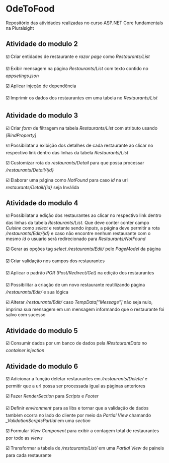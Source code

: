 # OdeToFood
Repositório das atividades realizadas no curso ASP.NET Core fundamentals na Pluralsight

## Atividade do modulo 2

☑️ Criar entidades de restaurante e *razor page* como *Restaurants/List*

☑️ Exibir mensagem na página *Restaurants/List* com texto contido no *appsetings.json*

☑️ Aplicar injeção de dependência

☑️ Imprimir os dados dos restaurantes em uma tabela no *Restaurants/List*

## Atividade do modulo 3

☑️ Criar *form* de filtragem na tabela *Restaurants/List* com atributo usando *[BindProperty]*

☑️ Possibilatar a exibição dos detalhes de cada restaurante ao clicar no respectivo link dentro das linhas da tabela *Restaurants/List*

☑️ Customizar rota do *restaurants/Detail* para que possa processar */restaurants/Detail/{id}*

☑️ Elaborar uma página como *NotFound* para caso *id* na url *restaurants/Detail/{id}* seja Inválida 

## Atividade do modulo 4

☑️ Possibilatar a edição dos restaurantes ao clicar no respectivo link dentro das linhas da tabela *Restaurants/List*. Que deve conter conter campo *Cuisine* como *select* e restante sendo *inputs*, a página deve permitir a rota */restaurants/Edit/{id}* e caso não encontre nenhum restaurante com o mesmo *id* o usuario será redirecionado para *Restaurants/NotFound*

☑️ Gerar as opções tag *select* */restaurants/Edit/* pelo *PageModel* da página

☑️ Criar validação nos campos dos restaurantes

☑️ Aplicar o padrão *PGR (Post/Redirect/Get)* na edição dos restaurantes

☑️ Possibilitar a criação de um novo restaurante reutilizando página */restaurants/Edit/* e sua lógica

☑️ Alterar */restaurants/Edit/* caso *TempData["Message"]* não seja nulo, imprima sua mensagem em um mensagem informando que o restaurante foi salvo com sucesso

## Atividade do modulo 5

☑️ Consumir dados por um banco de dados pela *IRestaurantData* no *container injection*

## Atividade do modulo 6

☑️ Adicionar a função deletar restaurantes em */restaurants/Delete/* e permitir que a url possa ser processada igual as páginas anteriores

☑️ Fazer *RenderSection* para *Scripts* e *Footer* 

☑️ Definir *environment* para as libs e tornar que a validação de dados também ocorra no lado do cliente por meio da *Partial View* chamando *_ValidationScriptsPartial* em uma *section*

☑️ Formular *View Component* para exibir a contagem total de restaurantes por todo as *views*  

☑️ Transformar a tabela de */restaurants/List/* em uma *Partial View* de paineis para cada restaurante




